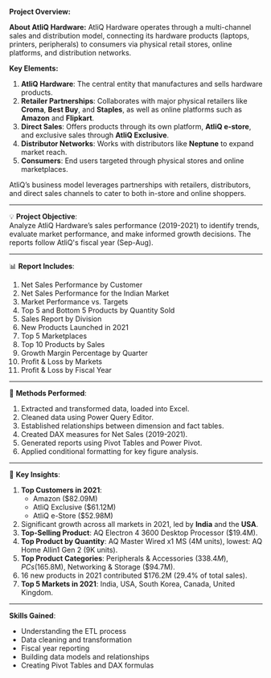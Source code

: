 **Project Overview:**

**About AtliQ Hardware:**
AtliQ Hardware operates through a multi-channel sales and distribution model, connecting its hardware products (laptops, printers, peripherals) to consumers via physical retail stores, online platforms, and distribution networks.

**Key Elements:**
1. **AtliQ Hardware**: The central entity that manufactures and sells hardware products.
2. **Retailer Partnerships**: Collaborates with major physical retailers like **Croma**, **Best Buy**, and **Staples**, as well as online platforms such as **Amazon** and **Flipkart**.
3. **Direct Sales**: Offers products through its own platform, **AtliQ e-store**, and exclusive sales through **AtliQ Exclusive**.
4. **Distributor Networks**: Works with distributors like **Neptune** to expand market reach.
5. **Consumers**: End users targeted through physical stores and online marketplaces.

AtliQ’s business model leverages partnerships with retailers, distributors, and direct sales channels to cater to both in-store and online shoppers.

---

💡 **Project Objective**:  
Analyze AtliQ Hardware’s sales performance (2019-2021) to identify trends, evaluate market performance, and make informed growth decisions. The reports follow AtliQ's fiscal year (Sep-Aug).

---

📊 **Report Includes**:
1. Net Sales Performance by Customer  
2. Net Sales Performance for the Indian Market  
3. Market Performance vs. Targets  
4. Top 5 and Bottom 5 Products by Quantity Sold  
5. Sales Report by Division  
6. New Products Launched in 2021  
7. Top 5 Marketplaces  
8. Top 10 Products by Sales  
9. Growth Margin Percentage by Quarter  
10. Profit & Loss by Markets  
11. Profit & Loss by Fiscal Year  

---

🔗 **Methods Performed**:
1. Extracted and transformed data, loaded into Excel.
2. Cleaned data using Power Query Editor.
3. Established relationships between dimension and fact tables.
4. Created DAX measures for Net Sales (2019-2021).
5. Generated reports using Pivot Tables and Power Pivot.
6. Applied conditional formatting for key figure analysis.

---

📝 **Key Insights**:
1. **Top Customers in 2021**:  
   - Amazon ($82.09M)  
   - AtliQ Exclusive ($61.12M)  
   - AtliQ e-Store ($52.98M)  
2. Significant growth across all markets in 2021, led by **India** and the **USA**.
3. **Top-Selling Product**: AQ Electron 4 3600 Desktop Processor ($19.4M).
4. **Top Product by Quantity**: AQ Master Wired x1 MS (4M units), lowest: AQ Home Allin1 Gen 2 (9K units).
5. **Top Product Categories**: Peripherals & Accessories ($338.4M), PCs ($165.8M), Networking & Storage ($94.7M).
6. 16 new products in 2021 contributed $176.2M (29.4% of total sales).
7. **Top 5 Markets in 2021**: India, USA, South Korea, Canada, United Kingdom.

---

**Skills Gained**:
- Understanding the ETL process
- Data cleaning and transformation
- Fiscal year reporting
- Building data models and relationships
- Creating Pivot Tables and DAX formulas

